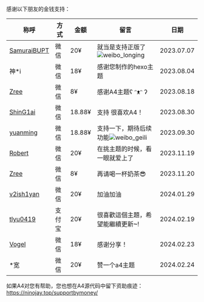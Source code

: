 感谢以下朋友的金钱支持：

| 称呼                                          | 方式   | 金额   | 留言                                                         | 日期       |
| --------------------------------------------- | ------ | ------ | ------------------------------------------------------------ | ---------- |
| [SamuraiBUPT](https://samuraibupt.github.io/) | 微信   | 20¥    | 就当是支持正版了![weibo_longing](https://unpkg.com/@waline/emojis@1.1.0/weibo/weibo_longing.png) | 2023.07.07 |
| 神*i                                          | 微信   | 18¥    | 感谢您制作的hexo主题                                         | 2023.08.04 |
| [Zree](https://www.aztreelet.top/)            | 微信   | 8¥     | 感谢A4主题ʕ ᵔᴥᵔ ʔ                                            | 2023.08.18 |
| [ShinG1ai](https://noe.zone/)                 | 微信   | 18.88¥ | 支持  很喜欢A4！                                             | 2023.08.30 |
| [yuanming](http://sirwym.github.io/)          | 微信   | 18.88¥ | 支持一下，期待后续功能![weibo_geili](https://unpkg.com/@waline/emojis@1.1.0/weibo/weibo_geili.png) | 2023.09.30 |
| [Robert](https://tobenot.top/)                | 微信   | 20¥    | 在挑主题的时候，看一眼就爱上了                               | 2023.11.19 |
| [Zree](https://www.aztreelet.top/)            | 微信   | 8¥     | 再请喝一杯奶茶😎                                              | 2023.11.20 |
| [v2ish1yan](https://v2ish1yan.github.io/)     | 微信   | 20¥    | 加油加油                                                     | 2024.01.29 |
| [tlyu0419](https://github.com/tlyu0419)       | 支付宝 | 20¥    | 很喜歡這個主題，希望能繼續更新~!                             | 2024.02.19 |
| [Vogel](https://github.com/VVogelimkafig)     | 微信   | 18¥    | 感谢分享！                                                   | 2024.02.23 |
| *宽                                           | 微信   | 20¥    | 赞一个a4主题                                                 | 2024.02.24 |













如果A4对您有帮助，您也想在A4源代码中留下资助痕迹：https://ninojay.top/supportbymoney/

